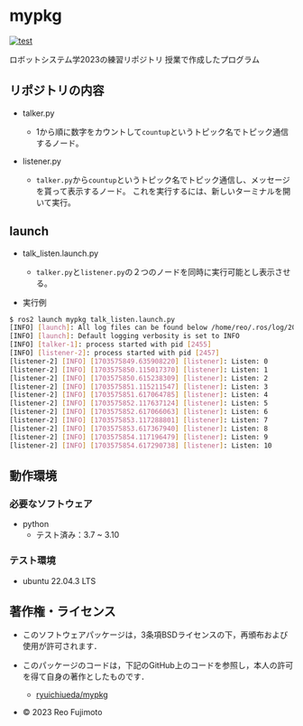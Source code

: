 # mypkg
[![test](https://github.com/reofujimoto/robosys2023/actions/workflows/test.yml/badge.svg)](https://github.com/reofujimoto/mypkg/actions)

ロボットシステム学2023の練習リポジトリ
授業で作成したプログラム

## リポジトリの内容
* talker.py
  * 1から順に数字をカウントして`countup`というトピック名でトピック通信するノード。

* listener.py
  * `talker.py`から`countup`というトピック名でトピック通信し、メッセージを貰って表示するノード。  これを実行するには、新しいターミナルを開いて実行。  

## launch
* talk_listen.launch.py
  * `talker.py`と`listener.py`の２つのノードを同時に実行可能とし表示させる。

* 実行例

```bash
$ ros2 launch mypkg talk_listen.launch.py
[INFO] [launch]: All log files can be found below /home/reo/.ros/log/2023-12-26-16-30-48-665078-DESKTOP-V4N2IEO-2454
[INFO] [launch]: Default logging verbosity is set to INFO
[INFO] [talker-1]: process started with pid [2455]
[INFO] [listener-2]: process started with pid [2457]
[listener-2] [INFO] [1703575849.635908220] [listener]: Listen: 0
[listener-2] [INFO] [1703575850.115017370] [listener]: Listen: 1
[listener-2] [INFO] [1703575850.615238309] [listener]: Listen: 2
[listener-2] [INFO] [1703575851.115211547] [listener]: Listen: 3
[listener-2] [INFO] [1703575851.617064785] [listener]: Listen: 4
[listener-2] [INFO] [1703575852.117637124] [listener]: Listen: 5
[listener-2] [INFO] [1703575852.617066063] [listener]: Listen: 6
[listener-2] [INFO] [1703575853.117288801] [listener]: Listen: 7
[listener-2] [INFO] [1703575853.617367940] [listener]: Listen: 8
[listener-2] [INFO] [1703575854.117196479] [listener]: Listen: 9
[listener-2] [INFO] [1703575854.617290738] [listener]: Listen: 10
```

## 動作環境
### 必要なソフトウェア　

* python
  * テスト済み：3.7 ~ 3.10

### テスト環境
* ubuntu 22.04.3 LTS

## 著作権・ライセンス
* このソフトウェアパッケージは，3条項BSDライセンスの下，再頒布および使用が許可されます．
  
* このパッケージのコードは，下記のGitHub上のコードを参照し，本人の許可を得て自身の著作としたものです． 
  * [ryuichiueda/mypkg](https://github.com/ryuichiueda/mypkg)

* © 2023 Reo Fujimoto
